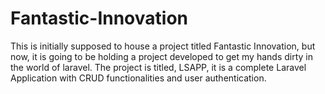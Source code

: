 # Fantastic-Innovation
This is initially supposed to house a project titled Fantastic Innovation, but now, it is going to be holding a project developed to get my hands dirty in the world of laravel. The project is titled, LSAPP, it is a complete Laravel Application with CRUD functionalities and user authentication.
